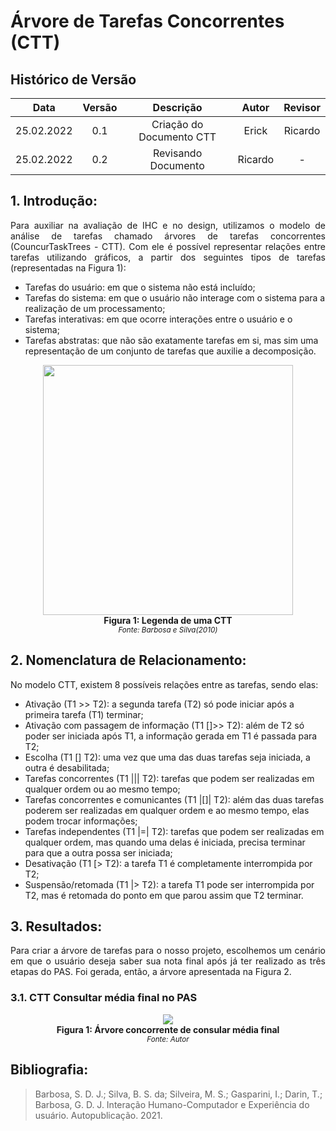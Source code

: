 # Árvore de Tarefas Concorrentes (CTT)

## Histórico de Versão

|    Data    | Versão |                                           Descrição                                            |             Autor              | Revisor |
| :--------: | :----: | :--------------------------------------------------------------------------------------------: | :----------------------------: | :-----: |
| 25.02.2022 |  0.1   |                                    Criação do Documento CTT                                    |             Erick              | Ricardo |
| 25.02.2022 |  0.2   |                                    Revisando Documento                                         |             Ricardo            | - |


## 1. Introdução:

<p align="justify">
Para auxiliar na avaliação de IHC e no design, utilizamos o modelo de análise de tarefas chamado árvores de tarefas concorrentes (CouncurTaskTrees - CTT). Com ele é possível representar relações entre tarefas utilizando gráficos, a partir dos seguintes tipos de tarefas (representadas na Figura 1):
</p>

<ul>

<li>Tarefas do usuário: em que o sistema não está incluído;
<li>Tarefas do sistema: em que o usuário não interage com o sistema para a realização de um processamento;</li>

<li>Tarefas interativas: em que ocorre interações entre o usuário e o sistema;</li>

<li>Tarefas abstratas: que não são exatamente tarefas em si, mas sim uma representação de um conjunto de tarefas que auxilie a decomposição.</li>

</ul>

<p align="center">
<img src="https://user-images.githubusercontent.com/48844857/155744853-7518f2a7-aaa4-4e35-b453-ebc26a044db5.jpg" width="400">
  <br><b>Figura 1: Legenda de uma CTT</b>
  <br><small><i>Fonte: Barbosa e Silva(2010)</i></small>
</p>

## 2. Nomenclatura de Relacionamento:


No modelo CTT, existem 8 possíveis relações entre as tarefas, sendo elas:</li>

<ul>
  
<li>Ativação (T1 >> T2): a segunda tarefa (T2) só pode iniciar após a primeira tarefa (T1) terminar;</li>

<li>Ativação com passagem de informação (T1 []>> T2): além de T2 só poder ser iniciada após T1, a informação gerada em T1 é passada para T2;</li>

<li>Escolha (T1 [] T2): uma vez que uma das duas tarefas seja iniciada, a outra é desabilitada;</li>

<li>Tarefas concorrentes (T1 ||| T2): tarefas que podem ser realizadas em qualquer ordem ou ao mesmo tempo;</li>

<li>Tarefas concorrentes e comunicantes (T1 |[]| T2): além das duas tarefas poderem ser realizadas em qualquer ordem e ao mesmo tempo, elas podem trocar informações;</li>

<li>Tarefas independentes (T1 |=| T2): tarefas que podem ser realizadas em qualquer ordem, mas quando uma delas é iniciada, precisa terminar para que a outra possa ser iniciada;</li>

<li>Desativação (T1 [> T2): a tarefa T1 é completamente interrompida por T2;</li>

<li>Suspensão/retomada (T1 |> T2): a tarefa T1 pode ser interrompida por T2, mas é retomada do ponto em que parou assim que T2 terminar.</li>

</ul>
  
## 3. Resultados:
<p align = "justify">Para criar a árvore de tarefas para o nosso projeto, escolhemos um cenário em que o usuário deseja saber sua nota final após já ter realizado as três etapas do PAS. Foi gerada, então, a árvore apresentada na Figura 2.</p>

### 3.1. CTT Consultar média final no PAS
<p align="center">
<img src="https://user-images.githubusercontent.com/48844857/155748522-db7f1d3b-3d68-4620-9c32-f35774929aca.jpg">
  <br><b>Figura 1: Árvore concorrente de consular média final</b>
  <br><small><i>Fonte: Autor</i></small>
</p>

## Bibliografia:
> Barbosa, S. D. J.; Silva, B. S. da; Silveira, M. S.; Gasparini, I.; Darin, T.; Barbosa, G. D. J. Interação Humano-Computador e Experiência do usuário. Autopublicação. 2021.
